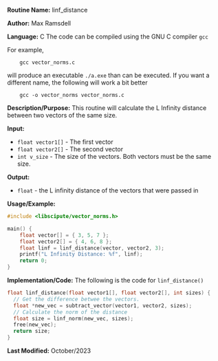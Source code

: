 **Routine Name:**           linf_distance

**Author:** Max Ramsdell

**Language:** C
The code can be compiled using the GNU C compiler `gcc`

For example,

```
    gcc vector_norms.c
```

will produce an executable `./a.exe` than can be executed. If you want a different name, the following will work a bit
better

```
    gcc -o vector_norms vector_norms.c
```

**Description/Purpose:** 
This routine will calculate the L Infinity distance between two vectors of the same size.

**Input:** 
- `float vector1[]` - The first vector
- `float vector2[]` - The second vector
- `int v_size` - The size of the vectors. Both vectors must be the same size.

**Output:** 
- `float` - the L infinity distance of the vectors that were passed in

**Usage/Example:**

```c
#include <libscipute/vector_norms.h>

main() {
    float vector[] = { 3, 5, 7 };
    float vector2[] = { 4, 6, 8 };
    float linf = linf_distance(vector, vector2, 3);
    printf("L Infinity Distance: %f", linf);
    return 0;
}
```

**Implementation/Code:** The following is the code for `linf_distance()`

```c
float linf_distance(float vector1[], float vector2[], int sizes) {
  // Get the difference betwee the vectors.
  float *new_vec = subtract_vector(vector1, vector2, sizes);
  // Calculate the norm of the distance
  float size = linf_norm(new_vec, sizes);
  free(new_vec);
  return size;
}
```

**Last Modified:** October/2023
